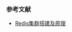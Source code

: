 ### 参考文献

* [Redis集群搭建及原理](https://juejin.cn/post/6971243764765425677?utm_source=gold_browser_extension)

